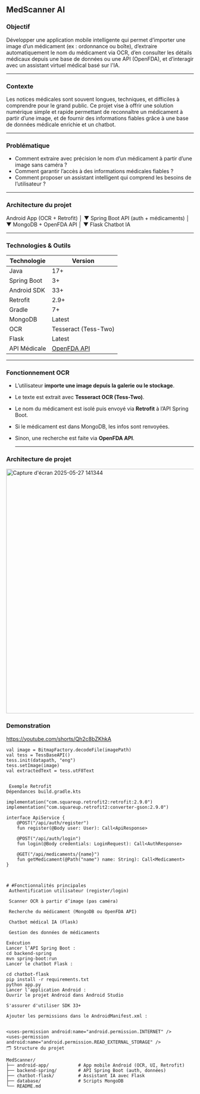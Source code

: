 ## MedScanner AI

### Objectif
Développer une application mobile intelligente qui permet d’importer une image d’un médicament (ex : ordonnance ou boîte), d’extraire automatiquement le nom du médicament via OCR, d’en consulter les détails médicaux depuis une base de données ou une API (OpenFDA), et d’interagir avec un assistant virtuel médical basé sur l'IA.

---

###  Contexte
Les notices médicales sont souvent longues, techniques, et difficiles à comprendre pour le grand public. Ce projet vise à offrir une solution numérique simple et rapide permettant de reconnaître un médicament à partir d’une image, et de fournir des informations fiables grâce à une base de données médicale enrichie et un chatbot.

---

###  Problématique
- Comment extraire avec précision le nom d’un médicament à partir d’une image sans caméra ?
- Comment garantir l’accès à des informations médicales fiables ?
- Comment proposer un assistant intelligent qui comprend les besoins de l’utilisateur ?

---

### Architecture du projet

Android App (OCR + Retrofit)
│
▼
Spring Boot API (auth + médicaments)
│
▼
MongoDB + OpenFDA API
│
▼
Flask Chatbot IA


---

###  Technologies & Outils

| Technologie      | Version       |
|------------------|---------------|
| Java             | 17+           |
| Spring Boot      | 3+            |
| Android SDK      | 33+           |
| Retrofit         | 2.9+          |
| Gradle           | 7+            |
| MongoDB          | Latest        |
| OCR              | Tesseract (Tess-Two) |
| Flask            | Latest        |
| API Médicale     | [OpenFDA API](https://open.fda.gov) |

---

###  Fonctionnement OCR

- L’utilisateur **importe une image depuis la galerie ou le stockage**.
- Le texte est extrait avec **Tesseract OCR (Tess-Two)**.
- Le nom du médicament est isolé puis envoyé via **Retrofit** à l’API Spring Boot.
- Si le médicament est dans MongoDB, les infos sont renvoyées.
- Sinon, une recherche est faite via **OpenFDA API**.

  ---

###  Architecture de projet 

  <img width="656" alt="Capture d'écran 2025-05-27 141344" src="https://github.com/user-attachments/assets/85e0fd0c-28b8-4df0-93e7-3c4e73204e34" />

### Demonstration

https://youtube.com/shorts/Qh2c8bZKhkA
```
val image = BitmapFactory.decodeFile(imagePath)
val tess = TessBaseAPI()
tess.init(datapath, "eng")
tess.setImage(image)
val extractedText = tess.utF8Text


 Exemple Retrofit
Dépendances build.gradle.kts

implementation("com.squareup.retrofit2:retrofit:2.9.0")
implementation("com.squareup.retrofit2:converter-gson:2.9.0")

interface ApiService {
    @POST("/api/auth/register")
    fun register(@Body user: User): Call<ApiResponse>

    @POST("/api/auth/login")
    fun login(@Body credentials: LoginRequest): Call<AuthResponse>

    @GET("/api/medicaments/{name}")
    fun getMedicament(@Path("name") name: String): Call<Medicament>
}



# #Fonctionnalités principales
 Authentification utilisateur (register/login)

 Scanner OCR à partir d’image (pas caméra)

 Recherche du médicament (MongoDB ou OpenFDA API)

 Chatbot médical IA (Flask)

 Gestion des données de médicaments

Exécution
Lancer l’API Spring Boot :
cd backend-spring
mvn spring-boot:run
Lancer le chatbot Flask :

cd chatbot-flask
pip install -r requirements.txt
python app.py
Lancer l’application Android :
Ouvrir le projet Android dans Android Studio

S'assurer d'utiliser SDK 33+

Ajouter les permissions dans le AndroidManifest.xml :


<uses-permission android:name="android.permission.INTERNET" />
<uses-permission android:name="android.permission.READ_EXTERNAL_STORAGE" />
🗂 Structure du projet

MedScanner/
├── android-app/           # App mobile Android (OCR, UI, Retrofit)
├── backend-spring/        # API Spring Boot (auth, données)
├── chatbot-flask/         # Assistant IA avec Flask
├── database/              # Scripts MongoDB
└── README.md
